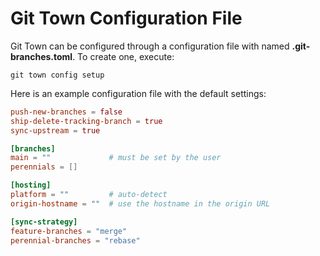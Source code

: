 # Git Town Configuration File

Git Town can be configured through a configuration file with named
**.git-branches.toml**. To create one, execute:

```
git town config setup
```

Here is an example configuration file with the default settings:

```toml
push-new-branches = false
ship-delete-tracking-branch = true
sync-upstream = true

[branches]
main = ""             # must be set by the user
perennials = []

[hosting]
platform = ""         # auto-detect
origin-hostname = ""  # use the hostname in the origin URL

[sync-strategy]
feature-branches = "merge"
perennial-branches = "rebase"
```
